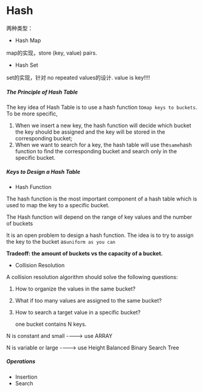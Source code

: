 # Hash

两种类型：

* Hash Map

map的实现，store \(key, value\) pairs.

* Hash Set

set的实现，针对 no repeated values的设计.  value is key!!!!

##### The Principle of Hash Table

The key idea of Hash Table is to use a hash function to`map keys to buckets`. To be more specific,

1. When we insert a new key, the hash function will decide which bucket the key should be assigned and the key will be stored in the corresponding bucket;
2. When we want to search for a key, the hash table will use the`same`hash function to find the corresponding bucket and search only in the specific bucket.

##### Keys to Design a Hash Table

* Hash Function 

The hash function is the most important component of a hash table which is used to map the key to a specific bucket.

The Hash function will depend on the range of key values and the number of buckets

It is an open problem to design a hash function. The idea is to try to assign the key to the bucket as`uniform as you can`

**Tradeoff:   the amount of buckets   vs   the capacity of a bucket.**

* Collision Resolution 

A collision resolution algorithm should solve the following questions:

1. How to organize the values in the same bucket?
2. What if too many values are assigned to the same bucket?
3. How to search a target value in a specific bucket?

   one  bucket  contains  N  keys.

N is constant and small  ----&gt;  use ARRAY

N is variable or large  ----&gt;  use  Height Balanced Binary Search Tree

##### Operations

* Insertion 
* Search 







